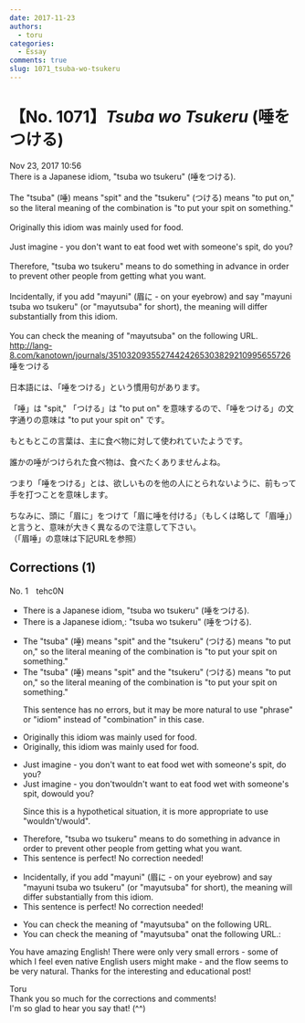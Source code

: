 ```yaml
---
date: 2017-11-23
authors:
  - toru
categories:
  - Essay
comments: true
slug: 1071_tsuba-wo-tsukeru
---
```


# 【No. 1071】<strong><em>Tsuba wo Tsukeru</strong></em> (唾をつける)
<div class="date">Nov 23, 2017 10:56</div>
<div id="post"><div id="body_show_ori">
There is a Japanese idiom, "tsuba wo tsukeru" (唾をつける).<br/><br/>The "tsuba" (唾) means "spit" and the "tsukeru" (つける) means "to put on," so the literal meaning of the combination is "to put your spit on something."<br/><br/>Originally this idiom was mainly used for food.<br/><br/>Just imagine - you don't want to eat food wet with someone's spit, do you?<br/><br/>Therefore, "tsuba wo tsukeru" means to do something in advance in order to prevent other people from getting what you want.<br/><br/>Incidentally, if you add "mayuni" (眉に - on your eyebrow) and say "mayuni tsuba wo tsukeru" (or "mayutsuba" for short), the meaning will differ substantially from this idiom.<br/><br/>You can check the meaning of "mayutsuba" on the following URL.<br/><a href="http://lang-8.com/kanotown/journals/35103209355274424265303829210995655726" target="_blank">http://lang-8.com/kanotown/journals/35103209355274424265303829210995655726</a>
</div></div>

<!-- more -->

<div id="post_ja"><div id="body_show_mo">
唾をつける<br/><br/>日本語には、「唾をつける」という慣用句があります。<br/><br/>「唾」は "spit," 「つける」は "to put on" を意味するので、「唾をつける」の文字通りの意味は "to put your spit on" です。<br/><br/>もともとこの言葉は、主に食べ物に対して使われていたようです。<br/><br/>誰かの唾がつけられた食べ物は、食べたくありませんよね。<br/><br/>つまり「唾をつける」とは、欲しいものを他の人にとられないように、前もって手を打つことを意味します。<br/><br/>ちなみに、頭に「眉に」をつけて「眉に唾を付ける」（もしくは略して「眉唾」）と言うと、意味が大きく異なるので注意して下さい。<br/>（「眉唾」の意味は下記URLを参照）
</div></div>

## Corrections (1)
<div id="block"><div class="first_name"> No. 1　<span class="just_name">tehc0N</span></div><div id="block2">
<ul class="correction_field">
<li class="incorrect">There is a Japanese idiom, "tsuba wo tsukeru" (唾をつける).</li>
<li class="corrected correct">
There is a Japanese idiom<span class="sline">,</span><span class="f_blue">:</span> "tsuba wo tsukeru" (唾をつける).
</li>
</ul>
<ul class="correction_field">
<li class="incorrect">The "tsuba" (唾) means "spit" and the "tsukeru" (つける) means "to put on," so the literal meaning of the combination is "to put your spit on something."</li>
<li class="corrected correct">
The "tsuba" (唾) means "spit" and the "tsukeru" (つける) means "to put on," so the literal meaning of the combination is "to put your spit on something."
<p class="correction_comment">This sentence has no errors, but it may be more natural to use "phrase" or "idiom" instead of "combination" in this case.</p>
</li>
</ul>
<ul class="correction_field">
<li class="incorrect">Originally this idiom was mainly used for food.</li>
<li class="corrected correct">
Originally<span class="f_blue">, </span>this idiom was mainly used for food.
</li>
</ul>
<ul class="correction_field">
<li class="incorrect">Just imagine - you don't want to eat food wet with someone's spit, do you?</li>
<li class="corrected correct">
Just imagine - you <span class="sline">don't</span><span class="f_blue">wouldn't</span> want to eat food wet with someone's spit, <span class="sline">do</span><span class="f_blue">would </span>you?
<p class="correction_comment">Since this is a hypothetical situation, it is more appropriate to use "wouldn't/would".</p>
</li>
</ul>
<ul class="correction_field">
<li class="incorrect">Therefore, "tsuba wo tsukeru" means to do something in advance in order to prevent other people from getting what you want.</li>
<li class="corrected perfect">This sentence is perfect! No correction needed!</li>
</ul>
<ul class="correction_field">
<li class="incorrect">Incidentally, if you add "mayuni" (眉に - on your eyebrow) and say "mayuni tsuba wo tsukeru" (or "mayutsuba" for short), the meaning will differ substantially from this idiom.</li>
<li class="corrected perfect">This sentence is perfect! No correction needed!</li>
</ul>
<ul class="correction_field">
<li class="incorrect">You can check the meaning of "mayutsuba" on the following URL.</li>
<li class="corrected correct">
You can check the meaning of "mayutsuba" <span class="sline">on</span><span class="f_blue">at</span> the following URL<span class="sline">.</span><span class="f_blue">:</span>
</li>
</ul>
<p class="comment_small">
 You have amazing English!  There were only very small errors - some of which I feel even native English users might make - and the flow seems to be very natural.  Thanks for the interesting and educational post!
</p>

</div><div class="name"><span class="just_name">Toru</span><br>
Thank you so much for the corrections and comments!<br/>I'm so glad to hear you say that! (^^)
</div>
</div>

